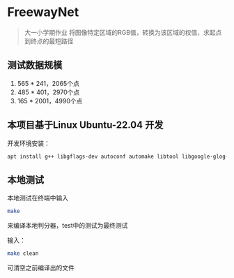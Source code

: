 # FreewayNet
> 大一小学期作业
> 将图像特定区域的RGB值，转换为该区域的权值，求起点到终点的最短路径

## 测试数据规模
1. 565 * 241，2065个点
2. 485 * 401，2970个点
3. 165 * 2001，4990个点

## 本项目基于Linux Ubuntu-22.04 开发
开发环境安装：

``` bash
apt install g++ libgflags-dev autoconf automake libtool libgoogle-glog-dev libpng-dev gdb valgrind make
```

## 本地测试
本地测试在终端中输入
``` bash
make
```
来编译本地判分器，test中的测试为最终测试

输入：
```bash
make clean
```
可清空之前编译出的文件

